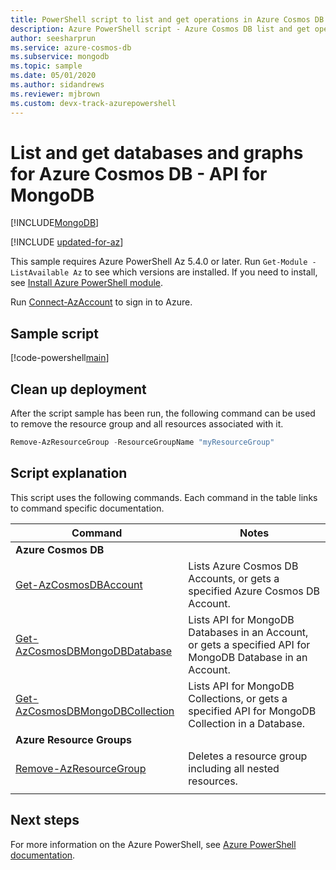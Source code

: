 ```yaml
---
title: PowerShell script to list and get operations in Azure Cosmos DB's API for MongoDB
description: Azure PowerShell script - Azure Cosmos DB list and get operations for API for MongoDB
author: seesharprun
ms.service: azure-cosmos-db
ms.subservice: mongodb
ms.topic: sample
ms.date: 05/01/2020
ms.author: sidandrews
ms.reviewer: mjbrown
ms.custom: devx-track-azurepowershell
---
```


# List and get databases and graphs for Azure Cosmos DB - API for MongoDB
[!INCLUDE[MongoDB](~/reusable-content/ce-skilling/azure/includes/cosmos-db/includes/appliesto-mongodb.md)]

[!INCLUDE [updated-for-az](~/reusable-content/ce-skilling/azure/includes/updated-for-az.md)]

This sample requires Azure PowerShell Az 5.4.0 or later. Run `Get-Module -ListAvailable Az` to see which versions are installed.
If you need to install, see [Install Azure PowerShell module](/powershell/azure/install-azure-powershell).

Run [Connect-AzAccount](/powershell/module/az.accounts/connect-azaccount) to sign in to Azure.

## Sample script

[!code-powershell[main](../../../../../powershell_scripts/cosmosdb/mongodb/ps-mongodb-list-get.ps1 "List or get databases or collections for API for MongoDB")]

## Clean up deployment

After the script sample has been run, the following command can be used to remove the resource group and all resources associated with it.

```powershell
Remove-AzResourceGroup -ResourceGroupName "myResourceGroup"
```

## Script explanation

This script uses the following commands. Each command in the table links to command specific documentation.

| Command | Notes |
|---|---|
|**Azure Cosmos DB**| |
| [Get-AzCosmosDBAccount](/powershell/module/az.cosmosdb/get-azcosmosdbaccount) | Lists Azure Cosmos DB Accounts, or gets a specified Azure Cosmos DB Account. |
| [Get-AzCosmosDBMongoDBDatabase](/powershell/module/az.cosmosdb/get-azcosmosdbmongodbdatabase) | Lists API for MongoDB Databases in an Account, or gets a specified API for MongoDB Database in an Account. |
| [Get-AzCosmosDBMongoDBCollection](/powershell/module/az.cosmosdb/get-azcosmosdbmongodbcollection) | Lists API for MongoDB Collections, or gets a specified API for MongoDB Collection in a Database. |
|**Azure Resource Groups**| |
| [Remove-AzResourceGroup](/powershell/module/az.resources/remove-azresourcegroup) | Deletes a resource group including all nested resources. |
|||

## Next steps

For more information on the Azure PowerShell, see [Azure PowerShell documentation](/powershell/).
